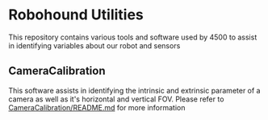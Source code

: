 # Robohound Utilities
This repository contains various tools and software used by 4500 to assist in identifying variables about our robot and sensors

## CameraCalibration
This software assists in identifying the intrinsic and extrinsic parameter of a camera as well as it's horizontal and vertical FOV. Please refer to [CameraCalibration/README.md](CameraCalibration/README.md) for more information